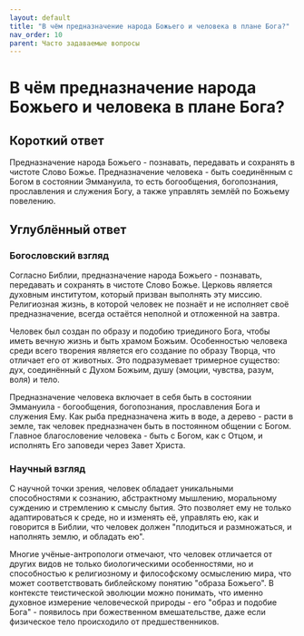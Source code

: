 ```yaml
---
layout: default
title: "В чём предназначение народа Божьего и человека в плане Бога?"
nav_order: 10
parent: Часто задаваемые вопросы
---
```


# В чём предназначение народа Божьего и человека в плане Бога?

## Короткий ответ

Предназначение народа Божьего - познавать, передавать и сохранять в чистоте Слово Божье. Предназначение человека - быть соединённым с Богом в состоянии Эммануила, то есть богообщения, богопознания, прославления и служения Богу, а также управлять землёй по Божьему повелению.

## Углублённый ответ

### Богословский взгляд

Согласно Библии, предназначение народа Божьего - познавать, передавать и сохранять в чистоте Слово Божье. Церковь является духовным институтом, который призван выполнять эту миссию. Религиозная жизнь, в которой человек не познаёт и не исполняет своё предназначение, всегда остаётся неполной и отложенной на завтра.

Человек был создан по образу и подобию триединого Бога, чтобы иметь вечную жизнь и быть храмом Божьим. Особенностью человека среди всего творения является его создание по образу Творца, что отличает его от животных. Это подразумевает тримерное существо: дух, соединённый с Духом Божьим, душу (эмоции, чувства, разум, воля) и тело.

Предназначение человека включает в себя быть в состоянии Эммануила - богообщения, богопознания, прославления Бога и служения Ему. Как рыба предназначена жить в воде, а дерево - расти в земле, так человек предназначен быть в постоянном общении с Богом. Главное благословение человека - быть с Богом, как с Отцом, и исполнять Его заповеди через Завет Христа.

### Научный взгляд

С научной точки зрения, человек обладает уникальными способностями к сознанию, абстрактному мышлению, моральному суждению и стремлению к смыслу бытия. Это позволяет ему не только адаптироваться к среде, но и изменять её, управлять ею, как и говорится в Библии, что человек должен "плодиться и размножаться, и наполнять землю, и обладать ею".

Многие учёные-антропологи отмечают, что человек отличается от других видов не только биологическими особенностями, но и способностью к религиозному и философскому осмыслению мира, что может соответствовать библейскому понятию "образа Божьего". В контексте теистической эволюции можно понимать, что именно духовное измерение человеческой природы - его "образ и подобие Бога" - появилось при божественном вмешательстве, даже если физическое тело происходило от предшественников.